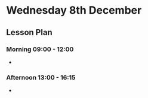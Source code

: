 # Wednesday 8th December

## Lesson Plan

### Morning 09:00 - 12:00

+ 

### Afternoon 13:00 - 16:15

+ 
